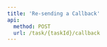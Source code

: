 ```yaml
---
title: 'Re-sending a Callback'
api:
  method: POST
  url: /task/{taskId}/callback
---
```


<Params
  :path="path"
  :results="results"
/>

<script setup>
const path = {
  "taskId": {
    "type": "string",
    "description": "Task Id"
  }
}

const results = {
  200: {
    "code": 200,
    "message": "Success",
    "data": null,
    "date": "2024-05-17 17:45:50",
    "requestId": "77bdf4cd171593981208210031afb4",
    "success": true
  },
  400: {
    "code": 400,
    "data": null,
    "date": "",
    "message": "Illegal Parameter",
    "requestId": "",
    "success": false
  }
}
</script>
